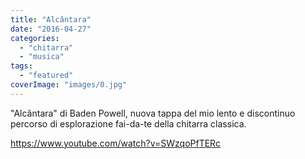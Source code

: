 ```yaml
---
title: "Alcântara"
date: "2016-04-27"
categories: 
  - "chitarra"
  - "musica"
tags: 
  - "featured"
coverImage: "images/0.jpg"
---
```


"Alcântara" di Baden Powell, nuova tappa del mio lento e discontinuo percorso di esplorazione fai-da-te della chitarra classica.

https://www.youtube.com/watch?v=SWzqoPfTERc
